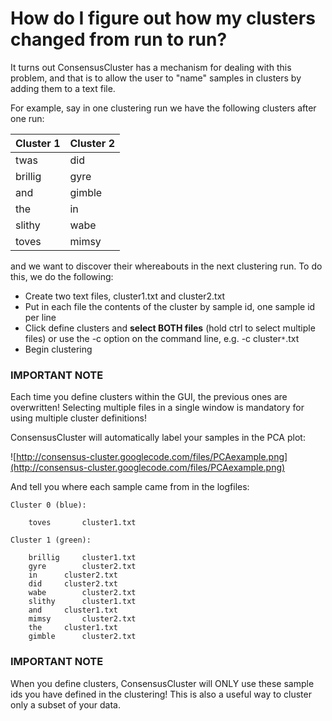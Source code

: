 # How do I figure out how my clusters changed from run to run? #

It turns out ConsensusCluster has a mechanism for dealing with this problem, and that is to allow the user to "name" samples in clusters by adding them to a text file.

For example, say in one clustering run we have the following clusters after one run:

| **Cluster 1** | **Cluster 2** |
|:--------------|:--------------|
| twas          | did           |
| brillig       | gyre          |
| and           | gimble        |
| the           | in            |
| slithy        | wabe          |
| toves         | mimsy         |

and we want to discover their whereabouts in the next clustering run. To do this, we do the following:
  * Create two text files, cluster1.txt and cluster2.txt
  * Put in each file the contents of the cluster by sample id, one sample id per line
  * Click define clusters and **select BOTH files** (hold ctrl to select multiple files) or use the -c option on the command line, e.g. -c cluster`*`.txt
  * Begin clustering

### IMPORTANT NOTE ###
Each time you define clusters within the GUI, the previous ones are overwritten! Selecting multiple files in a single window is mandatory for using multiple cluster definitions!

ConsensusCluster will automatically label your samples in the PCA plot:

![http://consensus-cluster.googlecode.com/files/PCAexample.png](http://consensus-cluster.googlecode.com/files/PCAexample.png)

And tell you where each sample came from in the logfiles:

```
Cluster 0 (blue):

	toves		cluster1.txt

Cluster 1 (green):

	brillig		cluster1.txt
	gyre		cluster2.txt
	in		cluster2.txt
	did		cluster2.txt
	wabe		cluster2.txt
	slithy		cluster1.txt
	and		cluster1.txt
	mimsy		cluster2.txt
	the		cluster1.txt
	gimble		cluster2.txt
```

### IMPORTANT NOTE ###

When you define clusters, ConsensusCluster will ONLY use these sample ids you have defined in the clustering! This is also a useful way to cluster only a subset of your data.